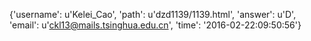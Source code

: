 {'username': u'Kelei_Cao', 'path': u'dzd1139/1139.html', 'answer': u'D', 'email': u'ckl13@mails.tsinghua.edu.cn', 'time': '2016-02-22:09:50:56'}